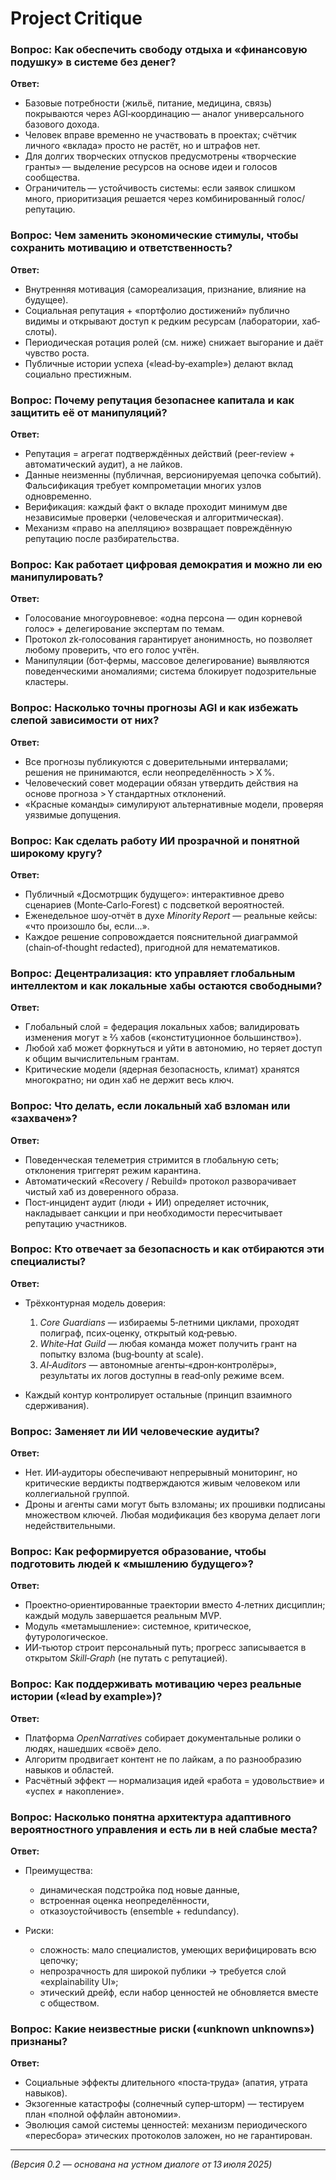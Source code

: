 # Project Critique

### Вопрос: Как обеспечить свободу отдыха и «финансовую подушку» в системе без денег?

**Ответ:**

* Базовые потребности (жильё, питание, медицина, связь) покрываются через AGI‑координацию — аналог универсального базового дохода.
* Человек вправе временно не участвовать в проектах; счётчик личного «вклада» просто не растёт, но и штрафов нет.
* Для долгих творческих отпусков предусмотрены «творческие гранты» — выделение ресурсов на основе идеи и голосов сообщества.
* Ограничитель — устойчивость системы: если заявок слишком много, приоритизация решается через комбинированный голос/репутацию.

### Вопрос: Чем заменить экономические стимулы, чтобы сохранить мотивацию и ответственность?

**Ответ:**

* Внутренняя мотивация (самореализация, признание, влияние на будущее).
* Социальная репутация + «портфолио достижений» публично видимы и открывают доступ к редким ресурсам (лаборатории, хаб‐слоты).
* Периодическая ротация ролей (см. ниже) снижает выгорание и даёт чувство роста.
* Публичные истории успеха («lead‑by‑example») делают вклад социально престижным.

### Вопрос: Почему репутация безопаснее капитала и как защитить её от манипуляций?

**Ответ:**

* Репутация = агрегат подтверждённых действий (peer‑review + автоматический аудит), а не лайков.
* Данные неизменны (публичная, версионируемая цепочка событий). Фальсификация требует компрометации многих узлов одновременно.
* Верификация: каждый факт о вкладе проходит минимум две независимые проверки (человеческая и алгоритмическая).
* Механизм «право на апелляцию» возвращает повреждённую репутацию после разбирательства.

### Вопрос: Как работает цифровая демократия и можно ли ею манипулировать?

**Ответ:**

* Голосование многоуровневое: «одна персона — один корневой голос» + делегирование экспертам по темам.
* Протокол zk‑голосования гарантирует анонимность, но позволяет любому проверить, что его голос учтён.
* Манипуляции (бот‑фермы, массовое делегирование) выявляются поведенческими аномалиями; система блокирует подозрительные кластеры.

### Вопрос: Насколько точны прогнозы AGI и как избежать слепой зависимости от них?

**Ответ:**

* Все прогнозы публикуются с доверительными интервалами; решения не принимаются, если неопределённость > X %.
* Человеческий совет модерации обязан утвердить действия на основе прогноза > Y стандартных отклонений.
* «Красные команды» симулируют альтернативные модели, проверяя уязвимые допущения.

### Вопрос: Как сделать работу ИИ прозрачной и понятной широкому кругу?

**Ответ:**

* Публичный «Досмотрщик будущего»: интерактивное древо сценариев (Monte‑Carlo‑Forest) с подсветкой вероятностей.
* Еженедельное шоу‑отчёт в духе *Minority Report* — реальные кейсы: «что произошло бы, если…».
* Каждое решение сопровождается пояснительной диаграммой (chain‑of‑thought redacted), пригодной для нематематиков.

### Вопрос: Децентрализация: кто управляет глобальным интеллектом и как локальные хабы остаются свободными?

**Ответ:**

* Глобальный слой = федерация локальных хабов; валидировать изменения могут ≥ ⅔ хабов («конституционное большинство»).
* Любой хаб может форкнуться и уйти в автономию, но теряет доступ к общим вычислительным грантам.
* Критические модели (ядерная безопасность, климат) хранятся многократно; ни один хаб не держит весь ключ.

### Вопрос: Что делать, если локальный хаб взломан или «захвачен»?

**Ответ:**

* Поведенческая телеметрия стримится в глобальную сеть; отклонения триггерят режим карантина.
* Автоматический «Recovery / Rebuild» протокол разворачивает чистый хаб из доверенного образа.
* Пост‑инцидент аудит (люди + ИИ) определяет источник, накладывает санкции и при необходимости пересчитывает репутацию участников.

### Вопрос: Кто отвечает за безопасность и как отбираются эти специалисты?

**Ответ:**

* Трёхконтурная модель доверия:

  1. *Core Guardians* — избираемы 5‑летними циклами, проходят полиграф, псих‑оценку, открытый код‑ревью.
  2. *White‑Hat Guild* — любая команда может получить грант на попытку взлома (bug‑bounty at scale).
  3. *AI‑Auditors* — автономные агенты‑«дрон‑контролёры», результаты их логов доступны в read‑only режиме всем.
* Каждый контур контролирует остальные (принцип взаимного сдерживания).

### Вопрос: Заменяет ли ИИ человеческие аудиты?

**Ответ:**

* Нет. ИИ‑аудиторы обеспечивают непрерывный мониторинг, но критические вердикты подтверждаются живым человеком или коллегиальной группой.
* Дроны и агенты сами могут быть взломаны; их прошивки подписаны множеством ключей. Любая модификация без кворума делает логи недействительными.

### Вопрос: Как реформируется образование, чтобы подготовить людей к «мышлению будущего»?

**Ответ:**

* Проектно‑ориентированные траектории вместо 4‑летних дисциплин; каждый модуль завершается реальным MVP.
* Модуль «метамышление»: системное, критическое, футурологическое.
* ИИ‑тьютор строит персональный путь; прогресс записывается в открытом *Skill‑Graph* (не путать с репутацией).


### Вопрос: Как поддерживать мотивацию через реальные истории («lead by example»)?

**Ответ:**

* Платформа *OpenNarratives* собирает документальные ролики о людях, нашедших «своё» дело.
* Алгоритм продвигает контент не по лайкам, а по разнообразию навыков и областей.
* Расчётный эффект — нормализация идей «работа = удовольствие» и «успех ≠ накопление».

### Вопрос: Насколько понятна архитектура адаптивного вероятностного управления и есть ли в ней слабые места?

**Ответ:**

* Преимущества:

  * динамическая подстройка под новые данные,
  * встроенная оценка неопределённости,
  * отказоустойчивость (ensemble + redundancy).
* Риски:

  * сложность: мало специалистов, умеющих верифицировать всю цепочку;
  * непрозрачность для широкой публики → требуется слой «explainability UI»;
  * этический дрейф, если набор ценностей не обновляется вместе с обществом.

### Вопрос: Какие неизвестные риски («unknown unknowns») признаны?

**Ответ:**

* Социальные эффекты длительного «поста‑труда» (апатия, утрата навыков).
* Экзогенные катастрофы (солнечный супер‑шторм) — тестируем план «полной оффлайн автономии».
* Эволюция самой системы ценностей: механизм периодического «пересбора» этических протоколов заложен, но не гарантирован.

---

*(Версия 0.2 — основана на устном диалоге от 13 июля 2025)*
